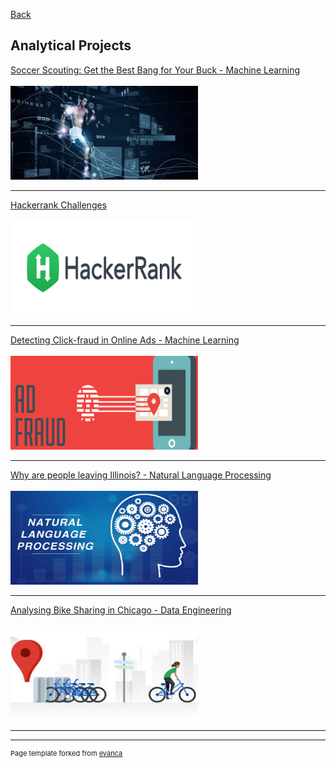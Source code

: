 [Back](/index.md)

## Analytical Projects

[Soccer Scouting: Get the Best Bang for Your Buck - Machine Learning](/soccer.md)
<br><br>
<img src="images/Soccer_thumbnail.jfif?raw=true" width="300" height="150"/>

---
[Hackerrank Challenges](/hackerrank.md)
<br><br>
<img src="images/Hackerrank_thumbnail.png?raw=true" width="300" height="150"/>

---
[Detecting Click-fraud in Online Ads - Machine Learning](/adfraud.md)
<br><br>
<img src="images/AdFraud_thumbnail.png?raw=true" width="300" height="150"/>

---
[Why are people leaving Illinois? - Natural Language Processing](/nlp.md)
<br><br>
<img src="images/NLP_thumbnail.png?raw=true" width="300" height="150"/>

---

[Analysing Bike Sharing in Chicago - Data Engineering](/divvy.md)
<br><br>
<img src="images/DataEngineering_thumbnail.jfif?raw=true" width="300" height="150"/>

---



---
<p style="font-size:11px">Page template forked from <a href="https://github.com/evanca/quick-portfolio">evanca</a></p>
<!-- Remove above link if you don't want to attibute -->

